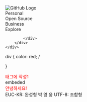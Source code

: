 <!DOCTYPE html>
<html lang="ko">
<head>
    <meta charset="UTF-8">
    <meta name="viewport" content="width=device-width, initial-scale=1.0">
    <title>GitHub</title>
</head>
<body>
    <div class="header">
        <div class="container">
            <div class="container-left">
                <div class="logo">
                    <img src="https://heropcode.github.io/GitHub-Responsive/img/logo.svg" alt="GitHub Logo">
                </div>
                <div class="menu">
                    <div class="menu-item">Personal</div>
                    <div class="menu-item">Open Source</div>
                    <div class="menu-item">Business</div>
                    <div class="menu-item">Explore</div>
                </div>
                   
            </div>
        </div>
    </div>
</body>
</html>
div {
    color: red; /

}
<div style="color: red;">태그에 작성1</div>
embeded
<!DOCTYPE html>
<html lang="ko
">
<head>
    <meta charset="UTF-8">
    <title>Document</title>
</head>
<body>
    <div style="color: red;">안녕하세요!</div>
</body>
</html>
EUC-KR: 완성형
    박  영 웅
UTF-8: 조합형

